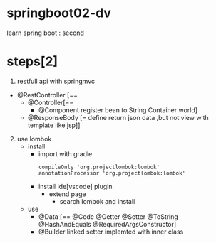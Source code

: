# springboot02-dv
learn spring boot : second
# steps[2]
1. restfull api with springmvc 
  - @RestController [== 
    - @Controller[== 
      - @Component register bean to String Container world] 
    - @ResponseBody [= define return json data ,but not view with template like jsp]]
2. use lombok
    - install
      - import with gradle 
        ```
        compileOnly 'org.projectlombok:lombok'
        annotationProcessor 'org.projectlombok:lombok'
        ```
      - install ide[vscode] plugin
        - extend page 
          - search lombok and install
    - use
      - @Data [== @Code @Getter @Setter @ToString @HashAndEquals @RequiredArgsConstructor]
      - @Builder linked setter implemted with inner class 
 
